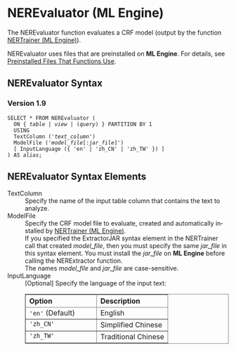 <div class="nested0" aria-labelledby="ariaid-title1" topicindex="1" topicid="ett1507580403278" id="ett1507580403278"><h1 class="title topictitle1" id="ariaid-title1">NEREvaluator (ML Engine)</h1><div class="body conbody">
<p class="p">The NEREvaluator function evaluates a CRF model (output by the function <a href="oom1558539679868.md#bst1507214236247">NERTrainer (ML Engine)</a>).</p>
<p class="p">NEREvaluator uses files that are preinstalled on <span><b>ML Engine</b></span>. For details, see <a href="tzu1557778477026.md">Preinstalled Files That Functions Use</a>.</p></div><div class="topic reference nested1" aria-labelledby="ariaid-title2" topicindex="2" topicid="zyc1507581033228" xml:lang="en-us" lang="en-us" id="zyc1507581033228">
<h2 class="title topictitle2" id="ariaid-title2">NEREvaluator Syntax</h2><div class="body refbody"><div class="section" id="zyc1507581033228__section_N1000E_N1000C_N10001">
<h3 class="title sectiontitle">Version <span>1.9</span></h3><pre class="pre codeblock" xml:space="preserve"><code>SELECT * FROM NEREvaluator (
  <span>ON { <var class="keyword varname">table</var> | <var class="keyword varname">view</var> | (<var class="keyword varname">query</var>) }</span> PARTITION BY 1
  USING
  TextColumn ('<var class="keyword varname">text_column</var>')
  ModelFile ('<var class="keyword varname">model_file</var>[:<var class="keyword varname">jar_file</var>]')
  [ InputLanguage ({ 'en' | 'zh_CN' | 'zh_TW' }) ]
) AS <var class="keyword varname">alias</var>;</code></pre></div></div></div><div class="topic reference nested1" aria-labelledby="ariaid-title3" topicindex="3" topicid="xmn1507581159221" xml:lang="en-us" lang="en-us" id="xmn1507581159221">
<h2 class="title topictitle2" id="ariaid-title3">NEREvaluator Syntax Elements</h2><div class="body refbody"><div class="section" id="xmn1507581159221__section_N10011_N1000E_N10001"><dl class="dl parml"><dt class="dt pt dlterm">TextColumn</dt><dd class="dd pd">Specify the name of the input table column that contains the text to analyze.</dd><dt class="dt pt dlterm">ModelFile</dt><dd class="dd pd">Specify the CRF model file to evaluate, created and automatically installed by <a href="oom1558539679868.md#bst1507214236247">NERTrainer (ML Engine)</a>.</dd><dd class="dd pd ddexpand">If you specified the ExtractorJAR syntax element in the NERTrainer call that created <var class="keyword varname">model_file</var>, then you must specify the same <var class="keyword varname">jar_file</var> in this syntax element. You must install the <var class="keyword varname">jar_file</var> on <span><b>ML Engine</b></span> before calling the NERExtractor function.</dd><dd class="dd pd ddexpand">The names <var class="keyword varname">model_file</var> and <var class="keyword varname">jar_file</var> are case-sensitive.</dd><dt class="dt pt dlterm">InputLanguage</dt><dd class="dd pd">[Optional] Specify the language of the input text:
<div class="tablenoborder"><table cellpadding="4" cellspacing="0" summary="" id="xmn1507581159221__d42e19" class="table" frame="border" border="1" rules="all"><div class="caption"></div><colgroup span="1"><col style="width:50%" span="1"></col><col style="width:50%" span="1"></col></colgroup><thead class="thead" style="text-align:left;"><tr class="row"><th class="entry cellrowborder" style="vertical-align:top;" id="d107593e176" rowspan="1" colspan="1">Option</th><th class="entry cellrowborder" style="vertical-align:top;" id="d107593e178" rowspan="1" colspan="1">Description</th></tr></thead><tbody class="tbody"><tr class="row"><td class="entry cellrowborder" style="vertical-align:top;" headers="d107593e176" rowspan="1" colspan="1"><code class="ph codeph">'en'</code> (Default)</td><td class="entry cellrowborder" style="vertical-align:top;" headers="d107593e178" rowspan="1" colspan="1">English</td></tr><tr class="row"><td class="entry cellrowborder" style="vertical-align:top;" headers="d107593e176" rowspan="1" colspan="1"><code class="ph codeph">'zh_CN'</code></td><td class="entry cellrowborder" style="vertical-align:top;" headers="d107593e178" rowspan="1" colspan="1">Simplified Chinese</td></tr><tr class="row"><td class="entry cellrowborder" style="vertical-align:top;" headers="d107593e176" rowspan="1" colspan="1"><code class="ph codeph">'zh_TW'</code></td><td class="entry cellrowborder" style="vertical-align:top;" headers="d107593e178" rowspan="1" colspan="1">Traditional Chinese</td></tr></tbody></table></div></dd></dl></div></div></div></div>
